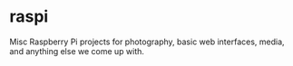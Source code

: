# raspi
Misc Raspberry Pi projects for photography, basic web interfaces, media, and anything else we come up with.  
